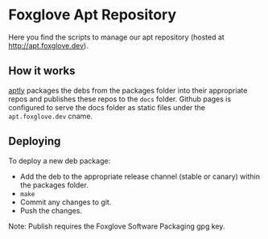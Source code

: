 # Foxglove Apt Repository

Here you find the scripts to manage our apt repository (hosted at http://apt.foxglove.dev).

## How it works

[aptly](https://www.aptly.info/) packages the debs from the packages folder into their appropriate repos and publishes these repos to the `docs` folder. Github pages is configured to serve the docs folder as static files under the `apt.foxglove.dev` cname.

## Deploying

To deploy a new deb package:

- Add the deb to the appropriate release channel (stable or canary) within the packages folder.
- `make`
- Commit any changes to git.
- Push the changes.

Note: Publish requires the Foxglove Software Packaging gpg key.
